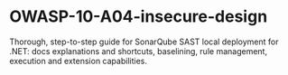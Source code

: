 # OWASP-10-A04-insecure-design
Thorough, step-to-step guide for SonarQube SAST local deployment for .NET: docs explanations and shortcuts, baselining, rule management, execution and extension capabilities.
